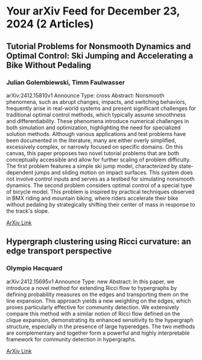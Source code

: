 <h1>Your arXiv Feed for December 23, 2024 (2 Articles)</h1>
<h2>Tutorial Problems for Nonsmooth Dynamics and Optimal Control: Ski Jumping and Accelerating a Bike Without Pedaling</h2>
<h3>Julian Golembiewski, Timm Faulwasser</h3>
<p>arXiv:2412.15810v1 Announce Type: cross 
Abstract: Nonsmooth phenomena, such as abrupt changes, impacts, and switching behaviors, frequently arise in real-world systems and present significant challenges for traditional optimal control methods, which typically assume smoothness and differentiability. These phenomena introduce numerical challenges in both simulation and optimization, highlighting the need for specialized solution methods. Although various applications and test problems have been documented in the literature, many are either overly simplified, excessively complex, or narrowly focused on specific domains. On this canvas, this paper proposes two novel tutorial problems that are both conceptually accessible and allow for further scaling of problem difficulty. The first problem features a simple ski jump model, characterized by state-dependent jumps and sliding motion on impact surfaces. This system does not involve control inputs and serves as a testbed for simulating nonsmooth dynamics. The second problem considers optimal control of a special type of bicycle model. This problem is inspired by practical techniques observed in BMX riding and mountain biking, where riders accelerate their bike without pedaling by strategically shifting their center of mass in response to the track's slope.</p>
<a href='https://arxiv.org/abs/2412.15810'>ArXiv Link</a>

<h2>Hypergraph clustering using Ricci curvature: an edge transport perspective</h2>
<h3>Olympio Hacquard</h3>
<p>arXiv:2412.15695v1 Announce Type: new 
Abstract: In this paper, we introduce a novel method for extending Ricci flow to hypergraphs by defining probability measures on the edges and transporting them on the line expansion. This approach yields a new weighting on the edges, which proves particularly effective for community detection. We extensively compare this method with a similar notion of Ricci flow defined on the clique expansion, demonstrating its enhanced sensitivity to the hypergraph structure, especially in the presence of large hyperedges. The two methods are complementary and together form a powerful and highly interpretable framework for community detection in hypergraphs.</p>
<a href='https://arxiv.org/abs/2412.15695'>ArXiv Link</a>

